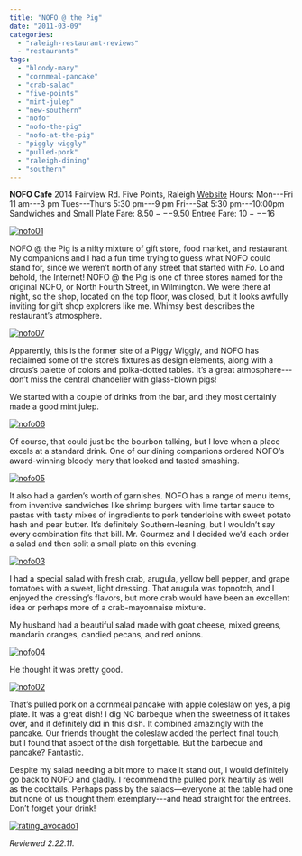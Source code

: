 ```yaml
---
title: "NOFO @ the Pig"
date: "2011-03-09"
categories: 
  - "raleigh-restaurant-reviews"
  - "restaurants"
tags: 
  - "bloody-mary"
  - "cornmeal-pancake"
  - "crab-salad"
  - "five-points"
  - "mint-julep"
  - "new-southern"
  - "nofo"
  - "nofo-the-pig"
  - "nofo-at-the-pig"
  - "piggly-wiggly"
  - "pulled-pork"
  - "raleigh-dining"
  - "southern"
---
```


**NOFO Cafe** 2014 Fairview Rd. Five Points, Raleigh [Website](http://www.nofo.com/) Hours: Mon---Fri 11 am---3 pm Tues---Thurs 5:30 pm---9 pm Fri---Sat 5:30 pm---10:00pm Sandwiches and Small Plate Fare: $8.50---$9.50 Entree Fare: $10---$16

[![](http://s3.amazonaws.com/thegourmez-wpmedia/2011/02/nofo01.jpg "nofo01")](http://s3.amazonaws.com/thegourmez-wpmedia/2011/02/nofo01.jpg)

NOFO @ the Pig is a nifty mixture of gift store, food market, and restaurant. My companions and I had a fun time trying to guess what NOFO could stand for, since we weren’t north of any street that started with _Fo._ Lo and behold, the Internet! NOFO @ the Pig is one of three stores named for the original NOFO, or North Fourth Street, in Wilmington. We were there at night, so the shop, located on the top floor, was closed, but it looks awfully inviting for gift shop explorers like me. Whimsy best describes the restaurant’s atmosphere.

[![](http://s3.amazonaws.com/thegourmez-wpmedia/2011/02/nofo07.jpg "nofo07")](http://s3.amazonaws.com/thegourmez-wpmedia/2011/02/nofo07.jpg)

Apparently, this is the former site of a Piggy Wiggly, and NOFO has reclaimed some of the store’s fixtures as design elements, along with a circus’s palette of colors and polka-dotted tables. It’s a great atmosphere---don’t miss the central chandelier with glass-blown pigs!

We started with a couple of drinks from the bar, and they most certainly made a good mint julep.

[![](http://s3.amazonaws.com/thegourmez-wpmedia/2011/02/nofo06.jpg "nofo06")](http://s3.amazonaws.com/thegourmez-wpmedia/2011/02/nofo06.jpg)

Of course, that could just be the bourbon talking, but I love when a place excels at a standard drink. One of our dining companions ordered NOFO’s award-winning bloody mary that looked and tasted smashing.

[![](http://s3.amazonaws.com/thegourmez-wpmedia/2011/02/nofo05.jpg "nofo05")](http://s3.amazonaws.com/thegourmez-wpmedia/2011/02/nofo05.jpg)

It also had a garden’s worth of garnishes. NOFO has a range of menu items, from inventive sandwiches like shrimp burgers with lime tartar sauce to pastas with tasty mixes of ingredients to pork tenderloins with sweet potato hash and pear butter. It’s definitely Southern-leaning, but I wouldn’t say every combination fits that bill. Mr. Gourmez and I decided we’d each order a salad and then split a small plate on this evening.

[![](http://s3.amazonaws.com/thegourmez-wpmedia/2011/02/nofo03.jpg "nofo03")](http://s3.amazonaws.com/thegourmez-wpmedia/2011/02/nofo03.jpg)

I had a special salad with fresh crab, arugula, yellow bell pepper, and grape tomatoes with a sweet, light dressing. That arugula was topnotch, and I enjoyed the dressing’s flavors, but more crab would have been an excellent idea or perhaps more of a crab-mayonnaise mixture.

My husband had a beautiful salad made with goat cheese, mixed greens, mandarin oranges, candied pecans, and red onions.

[![](http://s3.amazonaws.com/thegourmez-wpmedia/2011/02/nofo04.jpg "nofo04")](http://s3.amazonaws.com/thegourmez-wpmedia/2011/02/nofo04.jpg)

He thought it was pretty good.

[![](http://s3.amazonaws.com/thegourmez-wpmedia/2011/02/nofo02.jpg "nofo02")](http://s3.amazonaws.com/thegourmez-wpmedia/2011/02/nofo02.jpg)

That’s pulled pork on a cornmeal pancake with apple coleslaw on yes, a pig plate. It was a great dish! I dig NC barbeque when the sweetness of it takes over, and it definitely did in this dish. It combined amazingly with the pancake. Our friends thought the coleslaw added the perfect final touch, but I found that aspect of the dish forgettable. But the barbecue and pancake? Fantastic.

Despite my salad needing a bit more to make it stand out, I would definitely go back to NOFO and gladly. I recommend the pulled pork heartily as well as the cocktails. Perhaps pass by the salads—everyone at the table had one but none of us thought them exemplary---and head straight for the entrees. Don’t forget your drink!

[![](http://s3.amazonaws.com/thegourmez-wpmedia/2009/02/rating_avocado1.gif "rating_avocado1")](http://s3.amazonaws.com/thegourmez-wpmedia/2009/02/rating_avocado1.gif)

_Reviewed 2.22.11._
